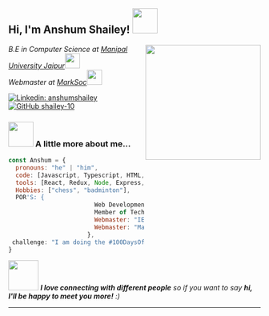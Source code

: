 <h2> Hi, I'm Anshum Shailey! <img src="https://media.giphy.com/media/mGcNjsfWAjY5AEZNw6/giphy.gif" width="50"></h2>
<img align='right' src="https://media.giphy.com/media/ieyl9zmCjO4b4t6qoY/giphy.gif" width="230">
<p><em> B.E in Computer Science at <a href="https://jaipur.manipal.edu/">Manipal University Jaipur</a><img src="https://media.giphy.com/media/fYSnHlufseco8Fh93Z/giphy.gif" width="30"></br>Webmaster at <a href="http://marksoc.com/">MarkSoc</a><img src="https://media.giphy.com/media/WUlplcMpOCEmTGBtBW/giphy.gif" width="30"> 
</em></p>

[![Linkedin: anshumshailey](https://img.shields.io/badge/-anshumshailey-blue?style=flat-square&logo=Linkedin&logoColor=white&link=https://www.linkedin.com/in/anshumshailey/)](https://www.linkedin.com/in/anshumshailey/)
[![GitHub shailey-10](https://img.shields.io/github/followers/thaiane?label=follow&style=social)](https://github.com/shailey-10)


### <img src="https://media.giphy.com/media/VgCDAzcKvsR6OM0uWg/giphy.gif" width="50"> A little more about me...  

```javascript
const Anshum = {
  pronouns: "he" | "him",
  code: [Javascript, Typescript, HTML, CSS, Python, Java, MongoDB, Firebase],
  tools: [React, Redux, Node, Express, Bootstrap, Material UI, GIT],
  Hobbies: ["chess", "badminton"],
  POR'S: {
                        Web Development Intern: "Delhi Digital Co",
                        Member of Technical Staff: "Webloom",
                        Webmaster: "IEESBMUJ",
                        Webmaster: "MarkSoc"
                      },
 challenge: "I am doing the #100DaysOfCode challenge focused on react and typescript"
}
```

<img src="https://media.giphy.com/media/LnQjpWaON8nhr21vNW/giphy.gif" width="60"> <em><b>I love connecting with different people</b> so if you want to say <b>hi, I'll be happy to meet you more!</b> :)</em>

---
